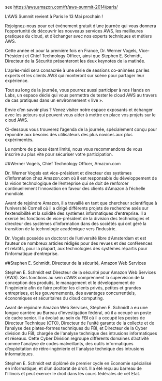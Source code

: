 see https://aws.amazon.com/fr/aws-summit-2014/paris/


L’AWS Summit revient à Paris le 13 Mai prochain !

Rejoignez-nous pour cet événement gratuit d’une journée qui vous donnera l’opportunité de découvrir les nouveaux services AWS, les meilleures pratiques du cloud, et d’échanger avec nos experts techniques et métiers AWS.

Cette année et pour la première fois en France, Dr. Werner Vogels, Vice-Président et Chief Technology Officer, ainsi que Stephen E. Schmidt, Directeur de la Sécurité présenteront les deux keynotes de la matinée.

L’après-midi sera consacrée à une série de sessions co-animées par les experts et les clients AWS qui monteront sur scène pour partager leur expérience.

Tout au long de la journée, vous pourrez aussi participer à nos Hands on Labs, un espace dédié qui vous permettra de tester le cloud AWS au travers de cas pratiques dans un environnement « live ».

Envie d’en savoir plus ? Venez visiter notre espace exposants et échanger avec les acteurs qui peuvent vous aider à mettre en place vos projets sur le cloud AWS.

Ci-dessous vous trouverez l’agenda de la journée, spécialement conçu pour répondre aux besoins des utilisateurs des plus novices aux plus expérimentés.

Le nombre de places étant limité, nous vous recommandons de vous inscrire au plus vite pour sécuriser votre participation.


##Werner Vogels, Chief Technology Officer, Amazon.com

Dr. Werner Vogels est vice-président et directeur des systèmes d’information chez Amazon.com où il est responsable du développement de la vision technologique de l’entreprise qui se doit de renforcer continuellement l’innovation en faveur des clients d’Amazon à l’échelle mondiale.

Avant de rejoindre Amazon, il a travaillé en tant que chercheur scientifique à l’université Cornell où il a dirigé différents projets de recherche axés sur l’extensibilité et la solidité des systèmes informatiques d’entreprise. Il a exercé les fonctions de vice-président de la division des technologies et directeur des systèmes d’information dans des sociétés qui ont géré la transition de la technologie académique vers l’industrie.

Dr. Vogels possède un doctorat de l’université libre d’Amsterdam et est l’auteur de nombreux articles rédigés pour des revues et des conférences et relatifs, pour la plupart, aux technologies des systèmes répartis pour l’informatique d’entreprise.

##Stephen E. Schmidt, Directeur de la sécurité, Amazon Web Services

Stephen E. Schmidt est Directeur de la sécurité pour Amazon Web Services (AWS). Ses fonctions au sein d’AWS comprennent la supervision de la conception des produits, le management et le développement de l'ingénierie afin de faire profiter les clients privés, petites et grandes entreprises, et les gouvernements, des avantages concurrentiels, économiques et sécuritaires du cloud computing.

Avant de rejoindre Amazon Web Services, Stephen E. Schmidt a eu une longue carrière au Bureau d’investigation fédéral, où il a occupé un poste de cadre senior. Il a évolué au sein du FBI où il a occupé les postes de Directeur Technique (CTO), Directeur de l’unité garante de la collecte et de l’analyse des plates-formes techniques du FBI, et Directeur de la Cyber division du FBI, chargée de l'analyse technique des intrusions informatiques et réseaux. Cette Cyber Division ​​regroupe différents domaines d’activité comme l'analyse de codes malveillants, des outils informatiques d’exploitation de rétro-ingénierie et l'analyse technique des intrusions informatiques.

Stephen E. Schmidt est diplômé de premier cycle en Economie spécialisé en informatique, et d’un doctorat de droit. Il a été reçu au barreau de l'Illinois et peut exercer le droit dans les cours fédérales de cet Etat.
